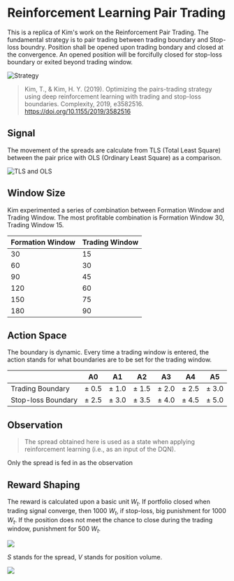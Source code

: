 # Reinforcement Learning Pair Trading

This is a replica of Kim's work on the Reinforcement Pair Trading. The fundamental strategy is to pair trading between trading boundary and Stop-loss boundry. Position shall be opened upon trading bondary and closed at the convergence. An opened position will be forcifully closed for stop-loss boundary or exited beyond trading window.

![Strategy](https://static.hindawi.com/articles/complexity/volume-2019/3582516/figures/3582516.fig.001.jpg)

> Kim, T., & Kim, H. Y. (2019). Optimizing the pairs-trading strategy using deep reinforcement learning with trading and stop-loss boundaries. Complexity, 2019, e3582516. https://doi.org/10.1155/2019/3582516

## Signal

The movement of the spreads are calculate from TLS (Total Least Square) between the pair price with OLS (Ordinary Least Square) as a comparison.

![TLS and OLS](https://miro.medium.com/v2/resize:fit:854/1*illoIj5LRD3NrQ69iV30kw.png)

## Window Size
Kim experimented a series of combination between Formation Window and Trading Window. The most profitable combination is Formation Window 30, Trading Window 15.

| Formation Window | Trading Window |
| -- | -- |
| 30 | 15 |
| 60 | 30 |
| 90 | 45 |
| 120 | 60 |
| 150 | 75 |
| 180 | 90 |

## Action Space
The boundary is dynamic. Every time a trading window is entered, the action stands for what boundaries are to be set for the trading window.

|    | A0 | A1 | A2 | A3 | A4 | A5 |
| -- | -- | -- | -- | -- | -- | -- |
| Trading Boundary | $\pm$ 0.5 | $\pm$ 1.0 | $\pm$ 1.5 | $\pm$ 2.0 | $\pm$ 2.5 | $\pm$ 3.0 |
| Stop-loss Boundary | $\pm$ 2.5 | $\pm$ 3.0 | $\pm$ 3.5 | $\pm$ 4.0 | $\pm$ 4.5 | $\pm$ 5.0 |

## Observation

> The spread obtained here is used as a state when applying reinforcement learning (i.e., as an input of the DQN).

Only the spread is fed in as the observation

## Reward Shaping
The reward is calculated upon a basic unit $W_t$. If portfolio closed when trading signal converge, then 1000 $W_t$, if stop-loss, big punishment for 1000 $W_t$. If the position does not meet the chance to close during the trading window, punishment for 500 $W_t$.

![](https://quicklatex.com/cache3/12/ql_c0629492b0caad85f4836bca42d07b12_l3.png)

$S$ stands for the spread, $V$ stands for position volume.

![](https://quicklatex.com/cache3/97/ql_b86811b642d01b9c8350111ad6344c97_l3.png)
